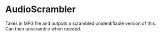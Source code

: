 # AudioScrambler
Takes in MP3 file and outputs a scrambled unidentifiable version of this. Can then unscramble when needed.
